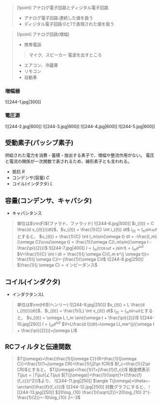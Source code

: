 >[!point] アナログ電子回路とディジタル電子回路
> - アナログ電子回路:連続した値を扱う
> - ディジタル電子回路:0と1で表現された値を扱う

>[!point] アナログ回路(増幅)
> - 携帯電話
> > マイク、スピーカー
> > 電波を出すところ
> - エアコン、冷蔵庫
> - リモコン
> - 自動車

### 増幅器
![[244-1.jpg|300]]

### 電圧源
![[244-2.jpg|600]]
![[244-3.jpg|600]]
![[244-4.jpg|600]]
![[244-5.jpg|600]]

## 受動素子(パッシブ素子)
供給された電力を消費・蓄積・放出する素子で、増幅や整流作用がない。
電圧と電流の関係が一次関数で表されるため、線形素子とも言われる。

- 抵抗 $R$
- コンデンサ(容量) $C$
- コイル(インダクタ) $L$

## 容量(コンデンサ、キャパシタ)
- キャパシタンス
> 単位は$\rm(F)$(ファラド、ファラッド)
>![[244-6.jpg|500]]
> $i_{(t)} = C \frac{d v_{(t)}}{dt}$、$v_{(t)} = \frac{1}{C} \int i_{(t)} dt$
> $i_{(t)}=I_m\sin{\omega t}$とすると、
> $v_{(t)} = \frac{1}{C} \int I_m\sin{\omega t} dt = -\frac{I_m}{\omega C}\cos{\omega t} = \frac{1}{\omega C}I_m\sin({\omega t - \frac{\pi}{2}})$
> ![[244-7.jpg|400]]
> $I=I_m(\cos{\omega t} + j {\sin t}) = I_m e^{j \omega t}$
> $V=\frac{1}{C} \int I dt = \frac{1}{j \omega C}(I_m e^{j \omega t})= \frac{1}{j \omega C}I=-j\frac{1}{\omega C}I$
> ![[244-8.jpg|250]]
> $\frac{1}{j \omega C} = インピーダンス$

## コイル(インダクタ)
- インダクタンス$L$
> 単位は$\rm(H)$(ヘンリー)
> ![[244-9.jpg|250]]
> $v_{(t)} = L \frac{d i_{(t)}}{dt}$、$i_{(t)} = \frac{1}{L} \int v_{(t)} dt$
> $i_{(t)}=I_m\sin{\omega t}$とすると、
> $v_{(t)} = \omega L I_m \sin({\omega t + \frac{\pi}{2}})$
> ![[244-10.jpg|250]]
> $I=I_me^{j \omega t}$
> $V=L\frac{d I}{dt}=\omega LI_me^{j({\omega t + \frac{\pi}{2}})}=j\omega LI$

## RCフィルタと伝達関数
> $T(j\omega)=\frac{\frac{1}{j\omega C}}{R+\frac{1}{j\omega C}}=\frac{1}{1+j\omega CR}=\frac{1}{j2\pi fCR}$
> $f_c=\frac{1}{2\pi CR}$とすると、
> $T(j\omega)=\frac{1}{1+j\frac{f}{f_c}}$
> 極座標表示
> $T(j\omega)=|T(j\omega)|\angle T(j\omega)$
> $|T(j\omega)|=\frac{1}{\sqrt{1+({\frac{f}{f_c}})^2}}$より、
> ![[244-11.jpg|250]]
> $\angle T(j\omega)=\theta=-\arctan({\frac{f}{f_c}})$
> ![[244-12.jpg|250]]
> 対数グラフにすると、
> ![[244-13.jpg|250]]
> $20\log_{10} \frac{1}{\sqrt{2}}=20\log_{10} 2^{-\frac{1}{2}}=-10\log_{10} 2=-3$
